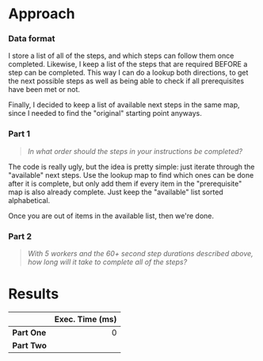 # Approach
### Data format

I store a list of all of the steps, and which steps can follow them once completed. Likewise, I keep a list of the steps
that are required BEFORE a step can be completed. This way I can do a lookup both directions, to get the next
possible steps as well as being able to check if all prerequisites have been met or not.

Finally, I decided to keep a list of available next steps in the same map, since I needed to find the "original" starting
point anyways.

### Part 1
> _In what order should the steps in your instructions be completed?_

The code is really ugly, but the idea is pretty simple: just iterate through the "available" next steps. Use the lookup
map to find which ones can be done after it is complete, but only add them if every item in the "prerequisite" map
is also already complete. Just keep the "available" list sorted alphabetical.

Once you are out of items in the available list, then we're done.

### Part 2
> _With 5 workers and the 60+ second step durations described above, how long will it take to complete all of the steps?_


# Results

|              | Exec. Time (ms) |
|--------------|----------------:|
| **Part One** |               0 |
| **Part Two** |                 |
